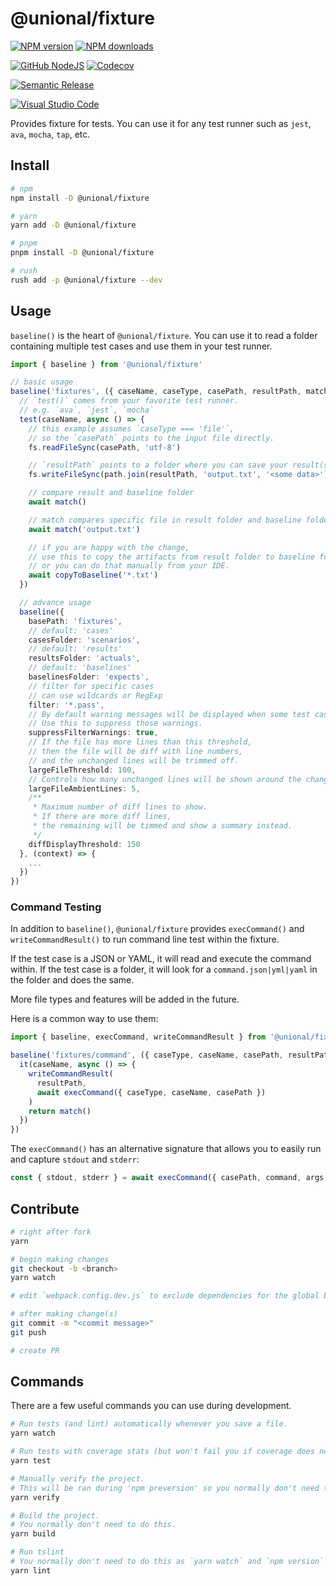 # @unional/fixture

[![NPM version][npm-image]][npm-url]
[![NPM downloads][downloads-image]][downloads-url]

[![GitHub NodeJS][github-nodejs]][github-action-url]
[![Codecov][codecov-image]][codecov-url]

[![Semantic Release][semantic-release-image]][semantic-release-url]

[![Visual Studio Code][vscode-image]][vscode-url]

Provides fixture for tests.
You can use it for any test runner such as `jest`, `ava`, `mocha`, `tap`, etc.

## Install

```sh
# npm
npm install -D @unional/fixture

# yarn
yarn add -D @unional/fixture

# pnpm
pnpm install -D @unional/fixture

# rush
rush add -p @unional/fixture --dev
```

## Usage

`baseline()` is the heart of `@unional/fixture`.
You can use it to read a folder containing multiple test cases and use them in your test runner.

```ts
import { baseline } from '@unional/fixture'

// basic usage
baseline('fixtures', ({ caseName, caseType, casePath, resultPath, match, copyToBaseline }) => {
  // `test()` comes from your favorite test runner.
  // e.g. `ava`, `jest`, `mocha`
  test(caseName, async () => {
    // this example assumes `caseType === 'file'`,
    // so the `casePath` points to the input file directly.
    fs.readFileSync(casePath, 'utf-8')

    // `resultPath` points to a folder where you can save your result(s)
    fs.writeFileSync(path.join(resultPath, 'output.txt', '<some data>'))

    // compare result and baseline folder
    await match()

    // match compares specific file in result folder and baseline folder
    await match('output.txt')

    // if you are happy with the change,
    // use this to copy the artifacts from result folder to baseline folder,
    // or you can do that manually from your IDE.
    await copyToBaseline('*.txt')
  })

  // advance usage
  baseline({
    basePath: 'fixtures',
    // default: 'cases'
    casesFolder: 'scenarios',
    // default: 'results'
    resultsFolder: 'actuals',
    // default: 'baselines'
    baselinesFolder: 'expects',
    // filter for specific cases
    // can use wildcards or RegExp
    filter: '*.pass',
    // By default warning messages will be displayed when some test cases are filtered.
    // Use this to suppress those warnings.
    suppressFilterWarnings: true,
    // If the file has more lines than this threshold,
    // then the file will be diff with line numbers,
    // and the unchanged lines will be trimmed off.
    largeFileThreshold: 100,
    // Controls how many unchanged lines will be shown around the changes.
    largeFileAmbientLines: 5,
    /**
     * Maximum number of diff lines to show.
     * If there are more diff lines,
     * the remaining will be timmed and show a summary instead.
     */
    diffDisplayThreshold: 150
  }, (context) => {
    ...
  })
})

```

### Command Testing

In addition to `baseline()`,
`@unional/fixture` provides `execCommand()` and `writeCommandResult()` to run command line test within the fixture.

If the test case is a JSON or YAML, it will read and execute the command within.
If the test case is a folder, it will look for a `command.json|yml|yaml` in the folder and does the same.

More file types and features will be added in the future.

Here is a common way to use them:

```ts
import { baseline, execCommand, writeCommandResult } from '@unional/fixture'

baseline('fixtures/command', ({ caseType, caseName, casePath, resultPath, match }) => {
  it(caseName, async () => {
    writeCommandResult(
      resultPath,
      await execCommand({ caseType, caseName, casePath })
    )
    return match()
  })
})
```

The `execCommand()` has an alternative signature that allows you to easily run and capture `stdout` and `stderr`:

```ts
const { stdout, stderr } = await execCommand({ casePath, command, args })
```

## Contribute

```sh
# right after fork
yarn

# begin making changes
git checkout -b <branch>
yarn watch

# edit `webpack.config.dev.js` to exclude dependencies for the global build.

# after making change(s)
git commit -m "<commit message>"
git push

# create PR
```

## Commands

There are a few useful commands you can use during development.

```sh
# Run tests (and lint) automatically whenever you save a file.
yarn watch

# Run tests with coverage stats (but won't fail you if coverage does not meet criteria)
yarn test

# Manually verify the project.
# This will be ran during 'npm preversion' so you normally don't need to run this yourself.
yarn verify

# Build the project.
# You normally don't need to do this.
yarn build

# Run tslint
# You normally don't need to do this as `yarn watch` and `npm version` will automatically run lint for you.
yarn lint
```

[codecov-image]: https://codecov.io/gh/unional/fixture/branch/master/graph/badge.svg
[codecov-url]: https://codecov.io/gh/unional/fixture
[downloads-image]: https://img.shields.io/npm/dm/@unional/fixture.svg?style=flat
[downloads-url]: https://npmjs.org/package/@unional/fixture
[github-action-url]: https://github.com/unional/fixture/actions
[github-nodejs]: https://github.com/unional/fixture/workflows/nodejs/badge.svg
[npm-image]: https://img.shields.io/npm/v/@unional/fixture.svg?style=flat
[npm-url]: https://npmjs.org/package/@unional/fixture
[semantic-release-image]: https://img.shields.io/badge/%20%20%F0%9F%93%A6%F0%9F%9A%80-semantic--release-e10079.svg
[semantic-release-url]: https://github.com/semantic-release/semantic-release
[vscode-image]: https://img.shields.io/badge/vscode-ready-green.svg
[vscode-url]: https://code.visualstudio.com/
